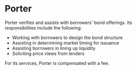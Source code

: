 # Porter

Porter verifies and assists with borrowers' bond offerings. Its responsibilities include the following:

* Working with borrowers to design the bond structure
* Assisting in determining market timing for issuance
* Assisting borrowers in lining up liquidity
* Soliciting price views from lenders

For its services, Porter is compensated with a fee.
